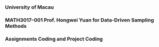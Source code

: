 ### University of Macau
### MATH3017-001 Prof. Hongwei Yuan for Data-Driven Sampling Methods
### Assignments Coding and Project Coding
